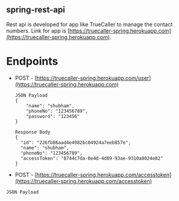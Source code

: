 ## spring-rest-api
Rest api is developed for app like TrueCaller to manage the contact numbers. Link for app is [https://truecaller-spring.herokuapp.com](https://truecaller-spring.herokuapp.com).
# Endpoints
* POST - [https://truecaller-spring.herokuapp.com/user](https://truecaller-spring.herokuapp.com)
  ```
  JSON Payload
  {
	  "name": "shubham",
	  "phoneNo": "123456789",
	  "password": "123456"
  }
  
  Response Body
  {
    "id": "226fb86aad4e4982bc04924a7eeb857e",
    "name": "shubham",
    "phoneNo": "123456789",
    "accessToken": "8744c7da-0e4d-4d89-93ae-9310a8024e82"
  }
  ```
* POST - [https://truecaller-spring.herokuapp.com/accesstoken](https://truecaller-spring.herokuapp.com/accesstoken)
 ```
 JSON Payload
 ```
 
